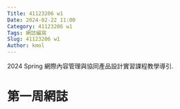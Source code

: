 ```yaml
---
Title: 41123206 w1
Date: 2024-02-22 11:00
Category: 41123206 w1
Tags: 網誌編寫
Slug: 41123206 w1
Author: kmol
---
```


2024 Spring 網際內容管理與協同產品設計實習課程教學導引.

<!-- PELICAN_END_SUMMARY -->

# 第一周網誌
